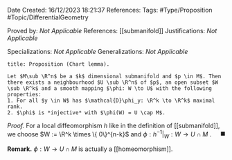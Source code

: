 <div class="topSpace"></div>

Date Created: 16/12/2023 18:21:37
References: 
Tags: #Type/Proposition #Topic/DifferentialGeometry

Proved by: <i>Not Applicable</i>
References: [[submanifold]]
Justifications: <i>Not Applicable</i>

Specializations: <i>Not Applicable</i>
Generalizations: <i>Not Applicable</i>

``` ad-Proposition
title: Proposition (Chart lemma).

Let $M\sub \R^n$ be a $k$ dimensional submanifold and $p \in M$. Then there exists a neighbourhood $U \sub \R^n$ of $p$, an open subset $W \sub \R^k$ and a smooth mapping $\phi: W \to U$ with the following properties:
1. For all $y \in W$ has $\mathcal{D}\phi_y: \R^k \to \R^k$ maximal rank.
2. $\phi$ is *injective* with $\phi(W) = U \cap M$.

```

<i>Proof.</i> For a local diffeomorphism $h$ like in the definition of [[submanifold]], we choose $W := \R^k \times \{ 0\}^{n-k}$ and $\phi: h^{-1}|_{W}:W \to U \cap M$  .<span style="float:right;">$\blacksquare$</span>

**Remark.** $\phi: W \to U \cap M$ is actually a [[homeomorphism]].